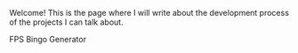 Welcome! This is the page where I will write about the development process of the projects I can talk about. 

FPS
Bingo Generator
